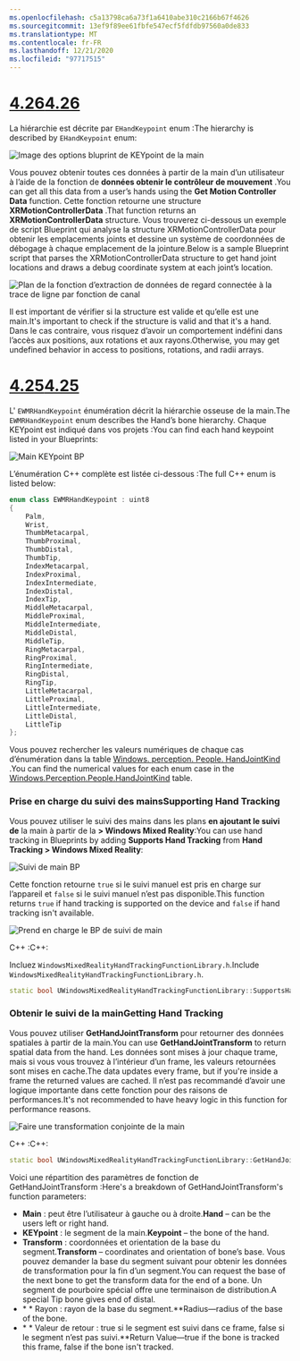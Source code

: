 ```yaml
---
ms.openlocfilehash: c5a13798ca6a73f1a6410abe310c2166b67f4626
ms.sourcegitcommit: 13ef9f89ee61fbfe547ecf5fdfdb97560a0de833
ms.translationtype: MT
ms.contentlocale: fr-FR
ms.lasthandoff: 12/21/2020
ms.locfileid: "97717515"
---
```

# <a name="426"></a>[<span data-ttu-id="4a401-101">4.26</span><span class="sxs-lookup"><span data-stu-id="4a401-101">4.26</span></span>](#tab/426)

<span data-ttu-id="4a401-102">La hiérarchie est décrite par `EHandKeypoint` enum :</span><span class="sxs-lookup"><span data-stu-id="4a401-102">The hierarchy is described by `EHandKeypoint` enum:</span></span>

![Image des options bluprint de KEYpoint de la main](../images/hand-keypoint-bp.png)

<span data-ttu-id="4a401-104">Vous pouvez obtenir toutes ces données à partir de la main d’un utilisateur à l’aide de la fonction de **données obtenir le contrôleur de mouvement** .</span><span class="sxs-lookup"><span data-stu-id="4a401-104">You can get all this data from a user’s hands using the **Get Motion Controller Data** function.</span></span> <span data-ttu-id="4a401-105">Cette fonction retourne une structure **XRMotionControllerData** .</span><span class="sxs-lookup"><span data-stu-id="4a401-105">That function returns an **XRMotionControllerData** structure.</span></span> <span data-ttu-id="4a401-106">Vous trouverez ci-dessous un exemple de script Blueprint qui analyse la structure XRMotionControllerData pour obtenir les emplacements joints et dessine un système de coordonnées de débogage à chaque emplacement de la jointure.</span><span class="sxs-lookup"><span data-stu-id="4a401-106">Below is a sample Blueprint script that parses the XRMotionControllerData structure to get hand joint locations and draws a debug coordinate system at each joint’s location.</span></span>

![Plan de la fonction d’extraction de données de regard connectée à la trace de ligne par fonction de canal](../images/unreal-hand-tracking-img-03.png)

<span data-ttu-id="4a401-108">Il est important de vérifier si la structure est valide et qu’elle est une main.</span><span class="sxs-lookup"><span data-stu-id="4a401-108">It's important to check if the structure is valid and that it's a hand.</span></span> <span data-ttu-id="4a401-109">Dans le cas contraire, vous risquez d’avoir un comportement indéfini dans l’accès aux positions, aux rotations et aux rayons.</span><span class="sxs-lookup"><span data-stu-id="4a401-109">Otherwise, you may get undefined behavior in access to positions, rotations, and radii arrays.</span></span>

# <a name="425"></a>[<span data-ttu-id="4a401-110">4.25</span><span class="sxs-lookup"><span data-stu-id="4a401-110">4.25</span></span>](#tab/425)

<span data-ttu-id="4a401-111">L' `EWMRHandKeypoint` énumération décrit la hiérarchie osseuse de la main.</span><span class="sxs-lookup"><span data-stu-id="4a401-111">The `EWMRHandKeypoint` enum describes the Hand’s bone hierarchy.</span></span> <span data-ttu-id="4a401-112">Chaque KEYpoint est indiqué dans vos projets :</span><span class="sxs-lookup"><span data-stu-id="4a401-112">You can find each hand keypoint listed in your Blueprints:</span></span>

![Main KEYpoint BP](../images/hand-keypoint-bp.png)

<span data-ttu-id="4a401-114">L’énumération C++ complète est listée ci-dessous :</span><span class="sxs-lookup"><span data-stu-id="4a401-114">The full C++ enum is listed below:</span></span>
```cpp
enum class EWMRHandKeypoint : uint8
{
    Palm,
    Wrist,
    ThumbMetacarpal,
    ThumbProximal,
    ThumbDistal,
    ThumbTip,
    IndexMetacarpal,
    IndexProximal,
    IndexIntermediate,
    IndexDistal,
    IndexTip,
    MiddleMetacarpal,
    MiddleProximal,
    MiddleIntermediate,
    MiddleDistal,
    MiddleTip,
    RingMetacarpal,
    RingProximal,
    RingIntermediate,
    RingDistal,
    RingTip,
    LittleMetacarpal,
    LittleProximal,
    LittleIntermediate,
    LittleDistal,
    LittleTip
};
```

<span data-ttu-id="4a401-115">Vous pouvez rechercher les valeurs numériques de chaque cas d’énumération dans la table [Windows. perception. People. HandJointKind](https://docs.microsoft.com/uwp/api/windows.perception.people.handjointkind) .</span><span class="sxs-lookup"><span data-stu-id="4a401-115">You can find the numerical values for each enum case in the [Windows.Perception.People.HandJointKind](https://docs.microsoft.com/uwp/api/windows.perception.people.handjointkind) table.</span></span>

### <a name="supporting-hand-tracking"></a><span data-ttu-id="4a401-116">Prise en charge du suivi des mains</span><span class="sxs-lookup"><span data-stu-id="4a401-116">Supporting Hand Tracking</span></span>

<span data-ttu-id="4a401-117">Vous pouvez utiliser le suivi des mains dans les plans **en ajoutant le suivi de** la main à partir de la **> Windows Mixed Reality**:</span><span class="sxs-lookup"><span data-stu-id="4a401-117">You can use hand tracking in Blueprints by adding **Supports Hand Tracking** from **Hand Tracking > Windows Mixed Reality**:</span></span>

![Suivi de main BP](../images/unreal/hand-tracking-bp.png)

<span data-ttu-id="4a401-119">Cette fonction retourne `true` si le suivi manuel est pris en charge sur l’appareil et `false` si le suivi manuel n’est pas disponible.</span><span class="sxs-lookup"><span data-stu-id="4a401-119">This function returns `true` if hand tracking is supported on the device and `false` if hand tracking isn't available.</span></span>

![Prend en charge le BP de suivi de main](../images/unreal/supports-hand-tracking-bp.png)

<span data-ttu-id="4a401-121">C++ :</span><span class="sxs-lookup"><span data-stu-id="4a401-121">C++:</span></span>

<span data-ttu-id="4a401-122">Incluez `WindowsMixedRealityHandTrackingFunctionLibrary.h`.</span><span class="sxs-lookup"><span data-stu-id="4a401-122">Include `WindowsMixedRealityHandTrackingFunctionLibrary.h`.</span></span>

```cpp
static bool UWindowsMixedRealityHandTrackingFunctionLibrary::SupportsHandTracking()
```

### <a name="getting-hand-tracking"></a><span data-ttu-id="4a401-123">Obtenir le suivi de la main</span><span class="sxs-lookup"><span data-stu-id="4a401-123">Getting Hand Tracking</span></span>

<span data-ttu-id="4a401-124">Vous pouvez utiliser **GetHandJointTransform** pour retourner des données spatiales à partir de la main.</span><span class="sxs-lookup"><span data-stu-id="4a401-124">You can use **GetHandJointTransform** to return spatial data from the hand.</span></span> <span data-ttu-id="4a401-125">Les données sont mises à jour chaque trame, mais si vous vous trouvez à l’intérieur d’un frame, les valeurs retournées sont mises en cache.</span><span class="sxs-lookup"><span data-stu-id="4a401-125">The data updates every frame, but if you're inside a frame the returned values are cached.</span></span> <span data-ttu-id="4a401-126">Il n’est pas recommandé d’avoir une logique importante dans cette fonction pour des raisons de performances.</span><span class="sxs-lookup"><span data-stu-id="4a401-126">It's not recommended to have heavy logic in this function for performance reasons.</span></span>

![Faire une transformation conjointe de la main](../images/unreal/get-hand-joint-transform.png)

<span data-ttu-id="4a401-128">C++ :</span><span class="sxs-lookup"><span data-stu-id="4a401-128">C++:</span></span>
```cpp
static bool UWindowsMixedRealityHandTrackingFunctionLibrary::GetHandJointTransform(EControllerHand Hand, EWMRHandKeypoint Keypoint, FTransform& OutTransform, float& OutRadius)
```

<span data-ttu-id="4a401-129">Voici une répartition des paramètres de fonction de GetHandJointTransform :</span><span class="sxs-lookup"><span data-stu-id="4a401-129">Here's a breakdown of GetHandJointTransform's function parameters:</span></span>

* <span data-ttu-id="4a401-130">**Main** : peut être l’utilisateur à gauche ou à droite.</span><span class="sxs-lookup"><span data-stu-id="4a401-130">**Hand** – can be the users left or right hand.</span></span>
* <span data-ttu-id="4a401-131">**KEYpoint** : le segment de la main.</span><span class="sxs-lookup"><span data-stu-id="4a401-131">**Keypoint** – the bone of the hand.</span></span>
* <span data-ttu-id="4a401-132">**Transform** : coordonnées et orientation de la base du segment.</span><span class="sxs-lookup"><span data-stu-id="4a401-132">**Transform** – coordinates and orientation of bone’s base.</span></span> <span data-ttu-id="4a401-133">Vous pouvez demander la base du segment suivant pour obtenir les données de transformation pour la fin d’un segment.</span><span class="sxs-lookup"><span data-stu-id="4a401-133">You can request the base of the next bone to get the transform data for the end of a bone.</span></span> <span data-ttu-id="4a401-134">Un segment de pourboire spécial offre une terminaison de distribution.</span><span class="sxs-lookup"><span data-stu-id="4a401-134">A special Tip bone gives end of distal.</span></span>
* <span data-ttu-id="4a401-135">\* \* Rayon : rayon de la base du segment.</span><span class="sxs-lookup"><span data-stu-id="4a401-135">\*\*Radius—radius of the base of the bone.</span></span>
* <span data-ttu-id="4a401-136">\* \* Valeur de retour : true si le segment est suivi dans ce frame, false si le segment n’est pas suivi.</span><span class="sxs-lookup"><span data-stu-id="4a401-136">\*\*Return Value—true if the bone is tracked this frame, false if the bone isn't tracked.</span></span>

